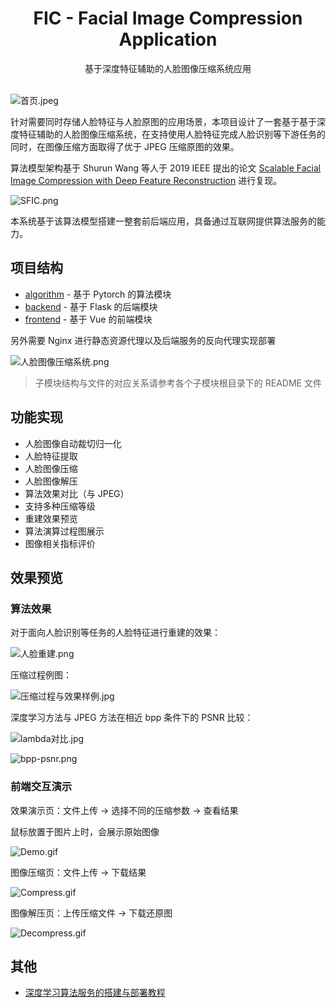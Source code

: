 <div style="text-align: center">
<h1>FIC - Facial Image Compression Application</h1>
<div>基于深度特征辅助的人脸图像压缩系统应用</div>
</div>
<br/>

![首页.jpeg](https://pics-1259634345.file.myqcloud.com/yLnx6zAdNuQ12Vv.jpg)

针对需要同时存储人脸特征与人脸原图的应用场景，本项目设计了一套基于基于深度特征辅助的人脸图像压缩系统，在支持使用人脸特征完成人脸识别等下游任务的同时，在图像压缩方面取得了优于 JPEG 压缩原图的效果。

算法模型架构基于 Shurun Wang 等人于 2019 IEEE 提出的论文 [Scalable Facial Image Compression with Deep Feature Reconstruction](https://arxiv.org/abs/1903.05921v1) 进行复现。

![SFIC.png](https://pics-1259634345.file.myqcloud.com/QxH8FuXUNclDSWG.png)

本系统基于该算法模型搭建一整套前后端应用，具备通过互联网提供算法服务的能力。

## 项目结构

- [algorithm](algorithm) - 基于 Pytorch 的算法模块
- [backend](backend) - 基于 Flask 的后端模块
- [frontend](frontend) - 基于 Vue 的前端模块

另外需要 Nginx 进行静态资源代理以及后端服务的反向代理实现部署

![人脸图像压缩系统.png](https://pics-1259634345.file.myqcloud.com/Q7RGkOuJgHcrXK6.png)

> 子模块结构与文件的对应关系请参考各个子模块根目录下的 README 文件

## 功能实现

- 人脸图像自动裁切归一化
- 人脸特征提取
- 人脸图像压缩
- 人脸图像解压
- 算法效果对比（与 JPEG）
- 支持多种压缩等级
- 重建效果预览
- 算法演算过程图展示
- 图像相关指标评价

## 效果预览

### 算法效果

对于面向人脸识别等任务的人脸特征进行重建的效果：

![人脸重建.png](https://pics-1259634345.file.myqcloud.com/xYVXzgZrqfk7Fod.png)

压缩过程例图：

![压缩过程与效果样例.jpg](https://pics-1259634345.file.myqcloud.com/UTsaFg2ZMqD9emh.jpg)

深度学习方法与 JPEG 方法在相近 bpp 条件下的 PSNR 比较：

![lambda对比.jpg](https://pics-1259634345.file.myqcloud.com/2xAvZW5UCQJt1hI.jpg)

![bpp-psnr.png](https://pics-1259634345.file.myqcloud.com/qjHrkiDsOGTmBAd.png)

### 前端交互演示

效果演示页：文件上传 -> 选择不同的压缩参数 -> 查看结果

鼠标放置于图片上时，会展示原始图像

![Demo.gif](https://pics-1259634345.file.myqcloud.com/JLnKvudAbNj8qc3.gif)

图像压缩页：文件上传 -> 下载结果

![Compress.gif](https://pics-1259634345.file.myqcloud.com/zisRAS1b7JnahHy.gif)

图像解压页：上传压缩文件 -> 下载还原图

![Decompress.gif](https://pics-1259634345.file.myqcloud.com/ndytTNa5xvDJosL.gif)

## 其他

- [深度学习算法服务的搭建与部署教程](deployment-guide.md)
